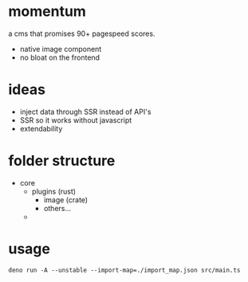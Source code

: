 # momentum

a cms that promises 90+ pagespeed scores.

- native image component
- no bloat on the frontend

# ideas

- inject data through SSR instead of API's
- SSR so it works without javascript
- extendability

# folder structure

- core
  - plugins (rust)
    - image (crate)
    - others...
  -

# usage

```
deno run -A --unstable --import-map=./import_map.json src/main.ts
```

